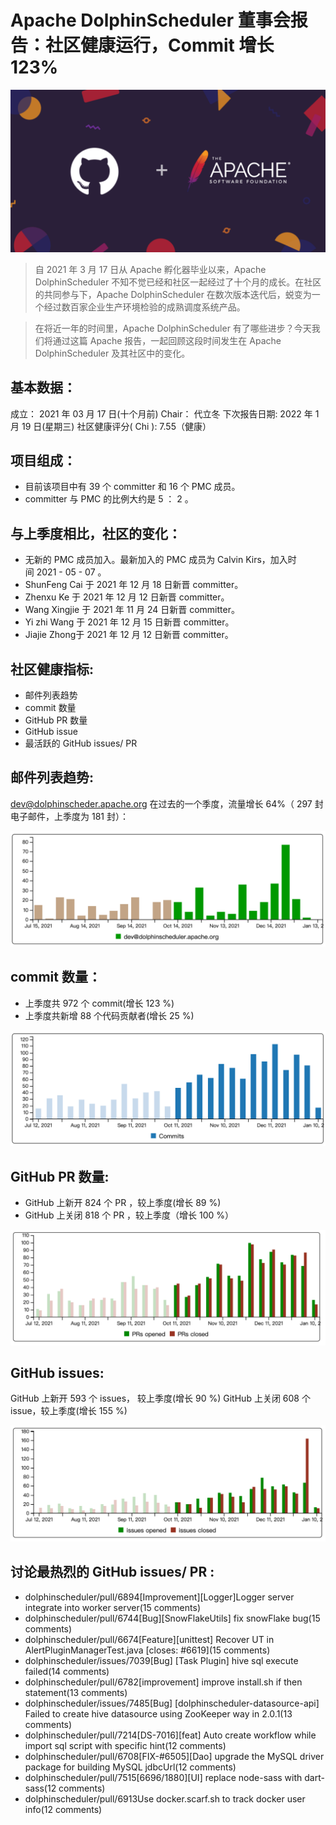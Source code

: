 # Apache DolphinScheduler 董事会报告：社区健康运行，Commit 增长 123%

<div align=center>
<img src="/img/2022-1-13/640.png"/>
</div>


> 自 2021 年 3 月 17 日从 Apache 孵化器毕业以来，Apache DolphinScheduler 不知不觉已经和社区一起经过了十个月的成长。在社区的共同参与下，Apache DolphinScheduler 在数次版本迭代后，蜕变为一个经过数百家企业生产环境检验的成熟调度系统产品。

> 在将近一年的时间里，Apache DolphinScheduler 有了哪些进步？今天我们将通过这篇 Apache 报告，一起回顾这段时间发生在 Apache DolphinScheduler 及其社区中的变化。

## 基本数据：

成立： 2021 年 03 月 17 日(十个月前)
Chair： 代立冬
下次报告日期: 2022 年 1 月 19 日(星期三)
社区健康评分( Chi ): 7.55（健康）

## 项目组成：
* 目前该项目中有 39 个 committer 和 16 个 PMC 成员。
* committer 与 PMC 的比例大约是 5 ： 2 。
## 与上季度相比，社区的变化：
* 无新的 PMC 成员加入。最新加入的 PMC 成员为 Calvin Kirs，加入时间 2021 - 05 - 07 。
* ShunFeng Cai 于 2021 年 12 月 18 日新晋 committer。
* Zhenxu Ke 于 2021 年 12 月 12 日新晋 committer。
* Wang Xingjie 于 2021 年 11 月 24 日新晋 committer。
* Yi zhi Wang 于 2021 年 12 月 15 日新晋 committer。
* Jiajie Zhong于 2021 年 12 月 12 日新晋 committer。

## 社区健康指标:

* 邮件列表趋势
* commit 数量
* GitHub PR 数量
* GitHub issue
* 最活跃的 GitHub issues/ PR
## 邮件列表趋势:
dev@dolphinscheder.apache.org 在过去的一个季度，流量增长 64%（ 297 封电子邮件，上季度为 181 封）：

<div align=center>
<img src="/img/2022-1-13/640-1.png"/>
</div>



## commit 数量：
* 上季度共 972 个 commit(增长 123 %)
* 上季度共新增 88 个代码贡献者(增长 25 %)
<div align=center>
<img src="/img/2022-1-13/640-2.png"/>
</div>


## GitHub PR 数量:
* GitHub 上新开 824 个 PR ，较上季度(增长 89 %)
* GitHub 上关闭 818 个 PR ，较上季度（增长 100 %）
<div align=center>
<img src="/img/2022-1-13/640-3.png"/>
</div>

## GitHub issues:
GitHub 上新开 593 个 issues， 较上季度(增长 90 %)
GitHub 上关闭 608 个 issue，较上季度(增长 155 %)

<div align=center>
<img src="/img/2022-1-13/640-4.png"/>
</div>

## 讨论最热烈的 GitHub issues/ PR :

* dolphinscheduler/pull/6894[Improvement][Logger]Logger server integrate into worker server(15 comments)
* dolphinscheduler/pull/6744[Bug][SnowFlakeUtils] fix snowFlake bug(15 comments)
* dolphinscheduler/pull/6674[Feature][unittest] Recover UT in AlertPluginManagerTest.java [closes: #6619](15 comments)
* dolphinscheduler/issues/7039[Bug] [Task Plugin] hive sql execute failed(14 comments)
* dolphinscheduler/pull/6782[improvement] improve install.sh if then statement(13 comments)
* dolphinscheduler/issues/7485[Bug] [dolphinscheduler-datasource-api] Failed to create hive datasource using ZooKeeper way in 2.0.1(13 comments)
* dolphinscheduler/pull/7214[DS-7016][feat] Auto create workflow while import sql script with specific hint(12 comments)
* dolphinscheduler/pull/6708[FIX-#6505][Dao] upgrade the MySQL driver package for building MySQL jdbcUrl(12 comments)
* dolphinscheduler/pull/7515[6696/1880][UI] replace node-sass with dart-sass(12 comments)
* dolphinscheduler/pull/6913Use docker.scarf.sh to track docker user info(12 comments)